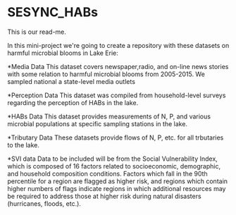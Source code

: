 # SESYNC_HABs
This is our read-me.


In this mini-project we're going to create a repository with these datasets on harmful microbial blooms in Lake Erie:

*Media Data
This dataset covers newspaper,radio, and on-line news stories with some relation to harmful microbial blooms from 2005-2015. We sampled national a state-level media outlets

*Perception Data
This dataset was compiled from household-level surveys regarding the perception of HABs in the lake.

*HABs Data
This dataset provides measurements of N, P, and various microbial populations at specific sampling stations in the lake.

*Tributary Data
These datasets provide flows of N, P, etc. for all trbutaries to the lake.

*SVI data
Data to be included will be from the Social Vulnerability Index, which is composed of 16 factors related to socioeconomic, demographic, and household composition conditions. Factors which fall in the 90th percentile for a region are flagged as higher risk, and regions which contain higher numbers of flags indicate regions in which additional resources may be required to address those at higher risk during natural disasters (hurricanes, floods, etc.).
